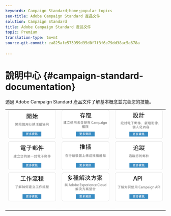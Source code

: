 ```yaml
---
keywords: Campaign Standard;home;popular topics
seo-title: Adobe Campaign Standard 產品文件
solution: Campaign Standard
title: Adobe Campaign Standard 產品文件
topic: Premium
translation-type: tm+mt
source-git-commit: ea825afe573959d95d0f7f3f6e79dd38ac5a678a

---
```



# 說明中心 {#campaign-standard-documentation}

透過 Adobe Campaign Standard 產品文件了解基本概念並完善您的技能。

|  |  |  |
|:---:|:---:|:---:|
| [![影像](/help/assets/start-400.png)](/help/start/using/campaign-orchestration.md) | [![影像](/help/assets/access-400.png)](/help/administration/using/about-access-management.md) | [![影像](/help/assets/design-400.png)](/help/designing/using/overview.md) |
| [![影像](/help/assets/email-400.png)](/help/channels/using/creating-an-email.md) | [![影像](/help/assets/push-400.png)](/help/channels/using/about-push-notifications.md) | [![影像](/help/assets/track-400.png)](/help/sending/using/tracking-messages.md) |
| [![影像](/help/assets/workflows-400.png)](/help/automating/using/building-a-workflow.md) | [![影像](/help/assets/multi-400.png)](/help/integrating/using/about-campaign-integrations.md) | [![影像](/help/assets/api-400.png)](https://docs.campaign.adobe.com/doc/standard/en/api/ACS_API.html) |
| [![影像](/help/assets/empty123456791.png)](https://docs.adobe.com/content/help/en/campaign-standard/using/campaign-standard-home.html) | [![影像](/help/assets/empty123456791.png)](https://docs.adobe.com/content/help/en/campaign-standard/using/campaign-standard-home.html) | [![影像](/help/assets/empty123456791.png)](https://docs.adobe.com/content/help/en/campaign-standard/using/campaign-standard-home.html) |
